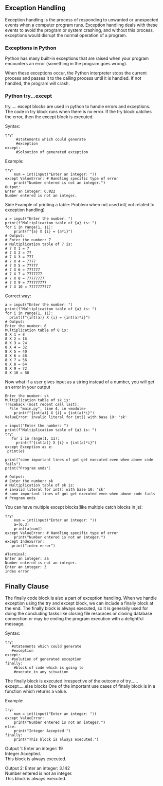 ## Exception Handling
Exception handling is the process of responding to unwanted or unexpected events when a computer program runs. Exception handling deals with these events to avoid the program or system crashing, and without this process, exceptions would disrupt the normal operation of a program.

### Exceptions in Python
Python has many built-in exceptions that are raised when your program encounters an error (something in the program goes wrong).

When these exceptions occur, the Python interpreter stops the current process and passes it to the calling process until it is handled. If not handled, the program will crash.

### Python try...except
try….. except blocks are used in python to handle errors and exceptions. The code in try block runs when there is no error. If the try block catches the error, then the except block is executed.

Syntax:
```
try:
     #statements which could generate 
     #exception
except:
     #Soloution of generated exception
```
Example:

```
try:
    num = int(input("Enter an integer: "))
except ValueError: # Handling specific type of error
    print("Number entered is not an integer.")
Output:
Enter an integer: 6.022
Number entered is not an integer.
```


Side Example of printing a table: Problem when not used int( not related to exception handling)
```
a = input("Enter the number: ")
print(f"Multiplication table of {a} is: ")
for i in range(1, 11):
    print(f"{a} X {i} = {a*i}")
# Output:
# Enter the number: 7
# Multiplication table of 7 is: 
# 7 X 1 = 7
# 7 X 2 = 77
# 7 X 3 = 777
# 7 X 4 = 7777
# 7 X 5 = 77777
# 7 X 6 = 777777
# 7 X 7 = 7777777
# 7 X 8 = 77777777
# 7 X 9 = 777777777
# 7 X 10 = 7777777777
```
Correct way:
```
a = input("Enter the number: ")
print(f"Multiplication table of {a} is: ")
for i in range(1, 11):
  print(f"{int(a)} X {i} = {int(a)*i}")
# Output:
Enter the number: 8
Multiplication table of 8 is: 
8 X 1 = 8
8 X 2 = 16
8 X 3 = 24
8 X 4 = 32
8 X 5 = 40
8 X 6 = 48
8 X 7 = 56
8 X 8 = 64
8 X 9 = 72
8 X 10 = 80
```
Now what if a user gives input as a string instead of a number, you will get an error in your output
```
Enter the number: sk
Multiplication table of sk is: 
Traceback (most recent call last):
  File "main.py", line 4, in <module>
    print(f"{int(a)} X {i} = {int(a)*i}")
ValueError: invalid literal for int() with base 10: 'sk'
```


```
= input("Enter the number: ")
print(f"Multiplication table of {a} is: ")
try:
   for i in range(1, 11):
     print(f"{int(a)} X {i} = {int(a)*i}")
except Exception as e:
 print(e)

print("some important lines of got get executed even when above code fails")
print("Program ends")

# Output:
# Enter the number: sk
# Multiplication table of sk is: 
# invalid literal for int() with base 10: 'sk'
# some important lines of got get executed even when above code fails
# Program ends

```
You can have multiple except blocks(like multiple catch blocks in js):
```
try:
    num = int(input("Enter an integer: "))
    a=[6,3]
    print(a[num])
except ValueError: # Handling specific type of error
    print("Number entered is not an integer.")
except IndexError:
   print("index error")

#Terminal:
Enter an integer: aa
Number entered is not an integer.
Enter an integer: 3
index error

```
## Finally Clause
The finally code block is also a part of exception handling. When we handle exception using the try and except block, we can include a finally block at the end. The finally block is always executed, so it is generally used for doing the concluding tasks like closing file resources or closing database connection or may be ending the program execution with a delightful message.

Syntax:
```
try:
   #statements which could generate 
   #exception
except:
   #solution of generated exception
finally:
    #block of code which is going to 
    #execute in any situation
```
The finally block is executed irrespective of the outcome of try……except…..else blocks
One of the important use cases of finally block is in a function which returns a value.

Example:
```
try:
    num = int(input("Enter an integer: "))
except ValueError:
    print("Number entered is not an integer.")
else:
    print("Integer Accepted.")
finally:
    print("This block is always executed.")
```
Output 1:
Enter an integer: 19  
Integer Accepted.  
This block is always executed.  

Output 2:
Enter an integer: 3.142  
Number entered is not an integer.  
This block is always executed.  
